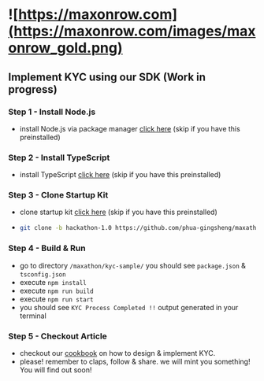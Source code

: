 # ![https://maxonrow.com](https://maxonrow.com/images/maxonrow_gold.png)

## Implement KYC using our SDK (Work in progress)

### Step 1 - Install Node.js

- install Node.js via package manager [click here](https://nodejs.org/en/download/package-manager/) (skip if you have this preinstalled)

### Step 2 - Install TypeScript

- install TypeScript [click here](https://www.typescriptlang.org/index.html#download-links) (skip if you have this preinstalled)

### Step 3 - Clone Startup Kit

- clone startup kit [click here](https://github.com/phua-gingsheng/maxathon/tree/hackathon-1.0) (skip if you have this preinstalled)

- ```sh
  git clone -b hackathon-1.0 https://github.com/phua-gingsheng/maxathon.git
  ```

### Step 4 - Build & Run

- go to directory `/maxathon/kyc-sample/` you should see `package.json` & `tsconfig.json`
- execute `npm install`
- execute `npm run build`
- execute `npm run start`
- you should see `KYC Process Completed !!` output generated in your terminal

### Step 5 - Checkout Article

- checkout our [cookbook](https://medium.com/) on how to design & implement KYC.
- please! remember to claps, follow & share. we will mint you something! You will find out soon!
